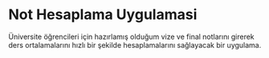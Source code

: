 # Not Hesaplama Uygulamasi
Üniversite öğrencileri için hazırlamış olduğum vize ve final notlarını girerek ders ortalamalarını hızlı bir şekilde hesaplamalarını sağlayacak bir uygulama.
